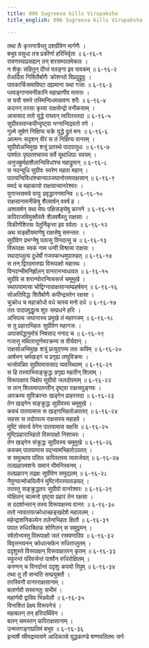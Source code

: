 ```yaml
---
title: 096 Sugreeva kills Virupaksha
title_english: 096 Sugreeva kills Virupaksha

---
```


<div class="audioEmbed"  caption="श्रीराम-हरिसीताराममूर्ति-घनपाठिभ्यां वचनम्" src="https://archive.org/download/Ramayana-recitation-Sriram-harisItArAmamUrti-Ghanapaati-v2/Kanda_6/Kanda_6_YK-096-Sugreeva_kills_Virupaksha_0.mp3"></div>

तथा तैः कृत्तगात्रैस्तु दशग्रीवेण मार्गणैः ।  
बभूव वसुधा तत्र प्रकीर्णा हरिभिर्वृता ॥ ६-९६-१  
रावणस्याप्रसह्यन् तन् शरसम्पातमेकतः ।  
न शेकुः सहितुन् दीप्तं पतङ्गा इव पावकम् ॥ ६-९६-२  
तेअर्दिता निशितैर्बाणैः क्रोशन्तो विप्रदुद्रुवुः ।  
पावकार्चिःसमाविष्टा दह्यमाना यथा गजाः ॥ ६-९६-३  
प्लवङ्गानामनीकानि महाभ्राणीव मारुतः ।  
स ययौ समरे तस्मिन्विधमन्रावणः शरैः ॥ ६-९६-४  
कदनन् तरसा कृत्वा राक्षसेन्द्रो वनौकसाम् ।  
आससाद ततो युद्धे राघवन् त्वरितस्तदा ॥ ६-९६-५  
सुग्रीवस्तान्कपीन्दृष्ट्वा भग्नान्विद्रवतो रणे ।  
गुल्मे सुषेणं निक्षिप्य चक्रे युद्धे द्रुतं मनः ॥ ६-९६-६  
आत्मनः सदृशन् वीरं स तं निक्षिप्य वानरम् ।  
सुग्रीवोअभिमुखः शत्रुं प्रतस्थे पादपायुधः ॥ ६-९६-७  
पार्श्वतः पृष्ठतश्चास्य सर्वे यूथाधिपाः स्वयम् ।  
अनुजह्रुर्महाशैलान्विविधांश्च महाद्रुमान् ॥ ६-९६-८  
स नदन्युधि सुग्रीवः स्वरेण महता महान् ।  
पातयन्विविधांश्चान्याञ्जघानोत्तमराक्षसान् ॥ ६-९६-९  
ममर्द च महाकायो राक्षसान्वानरेश्वरः ।  
युगान्तसमये वायुः प्रवृद्धानगमानिव ॥ ६-९६-१०  
राक्षसानामनीकेषु शैलवर्षन् ववर्ष ह ।  
अश्ववर्षन् यथा मेघः पक्षिसङ्घेषु कानने ॥ ६-९६-११  
कपिराजविमुक्तैस्तैः शैलवर्षैस्तु राक्षसाः ।  
विकीर्णशिरसः पेतुर्निकृत्ता इव पर्वताः ॥ ६-९६-१२  
अथ सङ्क्षीयमाणेषु राक्षसेषु समन्ततः ।  
सुग्रीवेण प्रभग्नेषु पतत्सु विनदत्सु च ॥ ६-९६-१३  
विरूपाक्षः स्वकं नाम धन्वी विश्राव्य राक्षसः ।  
रथादाप्लुत्य दुर्धर्षो गजस्कन्धमुपारुहत् ॥ ६-९६-१४  
स तन् द्विरदमारुह्य विरूपाक्षो महारथः ।  
विनदन्भीमनिर्ह्रालन् वानरानभ्यधावत ॥ ६-९६-१५  
सुग्रीवे स शरान्घोरान्विससर्ज चमूमुखे ।  
स्थापयामासा चोद्विग्नान्राक्षसान्सम्प्रहर्षयन् ॥ ६-९६-१६  
सोअतिविद्धः शितैर्बाणैः कपीन्द्रस्तेन रक्षसा ।  
चुक्रोध च महाक्रोधो वधे चास्य मनो दधे ॥ ६-९६-१७  
ततः पादपमुद्धृत्य शूरः सम्प्रधने हरिः ।  
अभिपत्य जघानास्य प्रमुखे तं महागजम् ॥ ६-९६-१८  
स तु प्रहाराभिहतः सुग्रीवेण महागजः ।  
अपासर्पद्धनुर्मात्रं निषसाद ननाद च ॥ ६-९६-१९  
गजात्तु मथितात्तूर्णमपक्रम्य स वीर्यवान् ।  
राक्षसोअभिमुखः शत्रुं प्रत्युद्गम्य ततः कपिम् ॥ ६-९६-२०  
आर्षभन् चर्मखड्गं च प्रगृह्य लघुविक्रमः ।  
भर्त्सयन्निव सुग्रीवमाससाद व्यवस्थितम् ॥ ६-९६-२१  
स हि तस्याभिसङ्क्रुद्धः प्रगृह्य महतीन् शिलाम् ।  
विरूपाक्षाय चिक्षेप सुग्रीवो जलदोपमाम् ॥ ६-९६-२२  
स तान् शिलामापतन्तीन् दृष्ट्वा राक्षसपुङ्गवः ।  
अपक्रम्य सुविक्रान्तः खड्गेन प्राहरत्तदा ॥ ६-९६-२३  
तेन खड्गेन सङ्क्रुद्धः सुग्रीवस्य चमूमुखे ।  
कवचं पातयामास स खड्गाभिहतोअपतत् ॥ ६-९६-२४  
सहसा स तदोत्पत्य राक्षसस्य महाहवे ।  
मुष्टिं संवर्त्य वेगेन पातयामास वक्षसि ॥ ६-९६-२५  
मुष्टिप्रहाराभिहतो विरूपाक्षो निशाचरः ।  
तेन खड्गेन संक्रुद्धः सुग्रीवस्य चमूमुखे ॥ ६-९६-२६  
कवचम् पातयामास पद्भ्यामभिहतोऽपतत् ।  
स समुत्थाय पतितः कपिस्तस्य व्यसर्जयत् ॥ ६-९६-२७  
तलप्रहारमशनेः समानं भीमनिस्वनम् ।  
तलप्रहारन् तद्रक्षः सुग्रीवेण समुद्यतम् ॥ ६-९६-२८  
नैपुण्यान्मोचयित्वैनं मुष्टिनोरस्यताडयत् ।  
ततस्तु सङ्क्रुद्धतरः सुग्रीवो वानरेश्वरः ॥ ६-९६-२९  
मोक्षितन् चात्मनो दृष्ट्वा प्रहारं तेन रक्षसा ।  
स ददर्शान्तरन् तस्य विरूपाक्षस्य वानरः ॥ ६-९६-३०  
ततो न्यपातयत्क्रोधाच्छङ्खदेशे महातलम् ।  
महेन्द्राशनिकल्पेन तलेनाभिहतः क्षितौ ॥ ६-९६-३१  
पपात रुधिरक्लिन्नः शोणितन् स समुद्वमन् ।  
स्रोतोभ्यस्तु विरूपाक्षो जलं रस्रवणादिव ॥ ६-९६-३२  
विवृत्तनयनन् क्रोधात्सफेन रुधिराप्लुतम् ।  
ददृशुस्ते विरूपाक्षन् विरूपाक्षतरन् कृतम् ॥ ६-९६-३३  
स्फुरन्तं परिवर्जन्तं पार्श्वेन रुधिरोक्षितम् ।  
करुणन् च विनर्दान्तं ददृशुः कपयो रिपुम् ॥ ६-९६-३४  
तथा तु तौ सन्यति सम्प्रयुक्तौ ।  
तरस्विनौ वानरराक्षसानाम् ।  
बलार्णवौ सस्वनतुः सभीमं ।  
महार्णवौ द्वाविव भिन्नवेलौ ॥ ६-९६-३५  
विनाशितं प्रेक्ष्य विरूपनेत्रं ।  
महाबलन् तन् हरिपार्थिवेन ।  
बलन् समस्तन् कपिराक्षसानाम् ।  
उन्मत्तगङ्गाप्रतिमं बभूव ॥ ६-९६-३६  
इत्यार्षे स्रीमद्रामायणे आदिकाव्ये युद्धकाण्डे षण्णवतितमः सर्गः